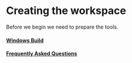 # Creating the workspace
Before we begin we need to prepare the tools.

#### [Windows Build](windows_build.md)
#### [Frequently Asked Questions](faqs.md)